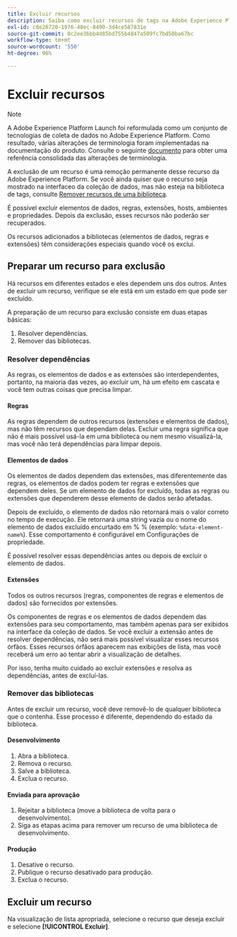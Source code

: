 ```yaml
---
title: Excluir recursos
description: Saiba como excluir recursos de tags na Adobe Experience Platform.
exl-id: c8e26720-1976-48ec-8490-3d4ce587831e
source-git-commit: 0c2ee3bbb4d85bd755b4847a509fc7bd50ba67bc
workflow-type: tm+mt
source-wordcount: '550'
ht-degree: 96%

---
```


# Excluir recursos

>[!NOTE]
>
>A Adobe Experience Platform Launch foi reformulada como um conjunto de tecnologias de coleta de dados no Adobe Experience Platform. Como resultado, várias alterações de terminologia foram implementadas na documentação do produto. Consulte o seguinte [documento](../../term-updates.md) para obter uma referência consolidada das alterações de terminologia.

A exclusão de um recurso é uma remoção permanente desse recurso da Adobe Experience Platform. Se você ainda quiser que o recurso seja mostrado na interfaceo da coleção de dados, mas não esteja na biblioteca de tags, consulte [Remover recursos de uma biblioteca](remove-resources-from-library.md).

É possível excluir elementos de dados, regras, extensões, hosts, ambientes e propriedades. Depois da exclusão, esses recursos não poderão ser recuperados.

Os recursos adicionados a bibliotecas (elementos de dados, regras e extensões) têm considerações especiais quando você os exclui.

## Preparar um recurso para exclusão

Há recursos em diferentes estados e eles dependem uns dos outros. Antes de excluir um recurso, verifique se ele está em um estado em que pode ser excluído.

A preparação de um recurso para exclusão consiste em duas etapas básicas:

1. Resolver dependências.
1. Remover das bibliotecas.

### Resolver dependências

As regras, os elementos de dados e as extensões são interdependentes, portanto, na maioria das vezes, ao excluir um, há um efeito em cascata e você tem outras coisas que precisa limpar.

#### Regras

As regras dependem de outros recursos (extensões e elementos de dados), mas não têm recursos que dependam delas. Excluir uma regra significa que não é mais possível usá-la em uma biblioteca ou nem mesmo visualizá-la, mas você não terá dependências para limpar depois.

#### Elementos de dados

Os elementos de dados dependem das extensões, mas diferentemente das regras, os elementos de dados podem ter regras e extensões que dependem deles. Se um elemento de dados for excluído, todas as regras ou extensões que dependerem desse elemento de dados serão afetadas.

Depois de excluído, o elemento de dados não retornará mais o valor correto no tempo de execução. Ele retornará uma string vazia ou o nome do elemento de dados excluído encurtado em % % (exemplo: `%data-element-name%`). Esse comportamento é configurável em Configurações de propriedade.

É possível resolver essas dependências antes ou depois de excluir o elemento de dados.

#### Extensões

Todos os outros recursos (regras, componentes de regras e elementos de dados) são fornecidos por extensões.

Os componentes de regras e os elementos de dados dependem das extensões para seu comportamento, mas também apenas para ser exibidos na interface da coleção de dados. Se você excluir a extensão antes de resolver dependências, não será mais possível visualizar esses recursos órfãos. Esses recursos órfãos aparecem nas exibições de lista, mas você receberá um erro ao tentar abrir a visualização de detalhes.

Por isso, tenha muito cuidado ao excluir extensões e resolva as dependências, antes de excluí-las.

### Remover das bibliotecas

Antes de excluir um recurso, você deve removê-lo de qualquer biblioteca que o contenha. Esse processo é diferente, dependendo do estado da biblioteca.

#### Desenvolvimento

1. Abra a biblioteca.
1. Remova o recurso.
1. Salve a biblioteca.
1. Exclua o recurso.

#### Enviada para aprovação

1. Rejeitar a biblioteca (move a biblioteca de volta para o desenvolvimento).
1. Siga as etapas acima para remover um recurso de uma biblioteca de desenvolvimento.

#### Produção

1. Desative o recurso.
1. Publique o recurso desativado para produção.
1. Exclua o recurso.

## Excluir um recurso

Na visualização de lista apropriada, selecione o recurso que deseja excluir e selecione **[!UICONTROL Excluir]**.
